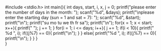 #include <stdio.h>
int main(){
	int days, start, i, x, j = 0;
	printf("please enter the number of days in the month: ");
	scanf("%d", &days);
	printf("\nplease enter the starting day (sun = 1 and sat = 7): ");
	scanf("%d", &start);
	printf("\n");
	printf("su mo tu we th fr sa");
	printf("\n");
	for(x = 1; x < start; x++){
		printf("   ");
		j += 1;
	}
	for(i = 1; i <= days; i++){
		j += 1;
		if(i < 10){
			printf(" %d ", i);
			if((j%7) == 0){
				printf("\n");
			}
		}
		else{
			printf("%d ", i);
			if((j%7) == 0){
				printf("\n");
			}
		}
	}	
}
